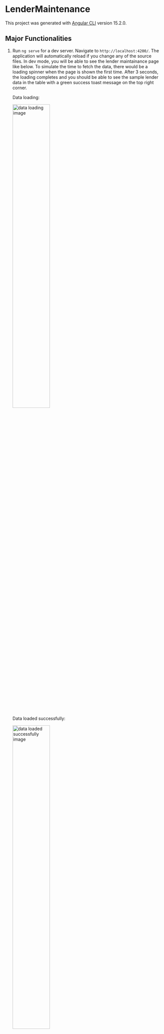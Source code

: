 # LenderMaintenance

This project was generated with [Angular CLI](https://github.com/angular/angular-cli) version 15.2.0.

## Major Functionalities

1.  Run `ng serve` for a dev server. Navigate to `http://localhost:4200/`. The application will automatically reload if you change any of the source files. In dev mode, you will be able to see the lender maintainance page like below. To simulate the time to fetch the data, there would be a loading spinner when the page is shown the first time. After 3 seconds, the loading completes and you should be able to see the sample lender data in the table with a green success toast message on the top right corner.

    Data loading:

    <img src="https://drive.google.com/uc?id=1qEqXTyQMFO_dnyKeb-ZbfeQvLVZZLAlr" alt="data loading image" style="width: 50%;" />

    Data loaded successfully:

    <img src="https://drive.google.com/uc?id=1PJHzBmJ1UoUmJ75rJsd01Q6QMBYJNPfB" alt="data loaded successfully image" style="width: 50%;" />

2.  On lenders maintanance page, you could scroll up and down to check for all details of all sample lenders data. Please notice that the page is responsive, so there would be a horizontal scrollbar if you view the page on a smaller screen.

    Lenders table on smaller screen:

    <img src="https://drive.google.com/uc?id=1LgaL8LqAAOIAriX66PP53EoJwW9zCQQK" alt="lenders table on smaller screen image" style="width: 50%;" />

3.  When you try to edit one of the lenders, please click on the "Edit" button that is the rightmost column. Then you would be navigated to the lender edit page where you could edit any field. Please notice that the changes made by you would be checked against the original one. You would be navigated back to lenders maintainance table if you click "Save" button to save the changes. Same thing happens when no change is made by clicking on the "Cancel" button. However, if there is any change and you click "Cancel", there would be a confirm modal telling you that changes are not saved and would be lost if you click "Yes" to proceed. Last but not least, the modal is close when you click "No" inside the modal where you could continue to do your changes.

    Lender updated before:

    <img src="https://drive.google.com/uc?id=1lhIzxtXNqP6p3_xUTR_rT2ugJ9RdJtch" alt="lender updated before image" style="width: 50%;" />

    Lender updated after:

    <img src="https://drive.google.com/uc?id=1PWCDOYO3kS37bOByE7_HRIIiKUdRbzSF" alt="lender updated after image" style="width: 50%;" />

    Confirm modal:

    <img src="https://drive.google.com/uc?id=13hgCouyNS477gpRHybZgYlRLbZ9BxyuF" alt="confirm modal image" style="width: 50%;" />

4.  To simulate an error occurs, I have added an environment call "error". To run
    the application in "error" mode, simply run the command `ng serve --configuration=error`. In this mode, you would see a sample error message on the top right corner as well as a "Retry" button on the page. Simply click on the "Retry" button and the sample lender JSON data would be loaded again after 3 seconds.

    Data loaded with error:

    <img src="https://drive.google.com/uc?id=10H8G2qerzTC4vLITgSxxUpmzNqYOfS_v" alt="data loaded with error image" style="width: 50%;" />

    Data loaded successfully after clicking "Retry":

    <img src="https://drive.google.com/uc?id=1PJHzBmJ1UoUmJ75rJsd01Q6QMBYJNPfB" alt="data loaded successfully after clicking retry image" style="width: 50%;" />

## Important Project Folders

### Components (../src/app/components)

1. LenderMaintenanceComponent: This is the component to load and show the lenders in a table using the data in the sample lender json file which is under "../src/assets".
2. LenderComponent: This is the component to edit a single lender, which could be navigated by clicking on the "Edit" button for any lender on the lenders maintainance table. Please notice that the changes could be lost if not saved. When that happens, there would be a confirm modal that gives the user such warning.
3. LoadingSpinnerComponent: This is the component to show a loading spinner on the lenders maintainance page when the data is still loading.
4. ConfirmModalComponent: This is the component to show a warning message when the user makes changes on a lender and click "Cancel" button instead of "Save" button.

### Enums (../src/app/enums)

1. BankProperties: This is the enum for the bank properties changes. Since I assume that each bank code and display name should be in a one-to-one relationship, I have some built-in functionalities which allows the bank dropdown to be updated accordingly when the user changes either bank code or bank display name. For examples, let's assume that the original bank code is "DOM" and display name is "Domain". If the user changes the bank code to "CUA", then the display name would be changed to "Credit Union Australia". Similarly, if the user changes the bank name to "Credit Union Australia", then the bank code would be changed to "CUA".

### Guards (../src/app/guards)

1. AuthGuardService: This is a simple guard that checks whether both banks and lender types are being populated after the lenders are loaded. If not, then this guard would navigate the user back to the lenders maintainance page. This happens when the user tries to go to the lender edit page by placing the URL directly on the browser. If that happens, both the bank code and display name dropdown would be empty. So I force the user to be navigated here only by clicking on the "Edit" button on the lenders maintainance table.

### Models (../src/app/models)

1. IBank: This is a bank model which would be used frequently, especially on the lender edit page.
2. ILenderAttributes: This is a model to be used as the attributes of a ILender model.
3. ILenderJsonResult: This is a model to be used as the returned type of the sample lenders JSON data.
4. ILender: This is a model that listed all the properties of a lender, which contains a ILenderAttributes model.

### Pipes (../src/app/pipes)

1. EllipsisPipe: This is a custom pipe that shortens a long string with ellipsis. It is used in the "Display Name" column of the lenders maintainance table to keep the display name in a single line if it is too long. By default, the pipe works if the display name is more than 20 characters, which could be changed.

### Services (../src/app/services)

1. LenderService: This is the service to load the sample lenders JSON data and share such data with BehaviorSubject. In addition, it offers a function to update the lenders if one of them is changed and changes are saved. Last but not least, it also keeps track of the current selected lender if the user clicks on the "Edit" button of one of the lenders in the table.
2. ErrorHandleService: This is the error handling service which broadcasts an error message and shows a toast error message if any error occurs.
3. InterceptorService: This is a special service that checks whether any error occurs between the client-side and server-side outgoing/incoming HTTP request and response. It uses the ErrorHandleService to handle the error.

### Assets (../src/assets)

1. lenders.json: This is the JSON file with sample lenders data.

### Environments (../src/environments)

1. environment.development.ts: This is the file that lists the environment variables used in development environment.
2. environment.error.ts: This is the file that lists the environment variables used in error environment, which is only used to simulate that an unknown error occurs while loading data.
3. environment.ts: This is the file that lists the environment variables used in production environment.

If the user clicks "No" on the modal, then the modal closes. However, if the user clicks "Yes" on the modal, then all changes would be lost and the user would be navigated back to lenders maintainance table.

## Running unit tests

Run `ng test` to execute the unit tests via [Karma](https://karma-runner.github.io).
